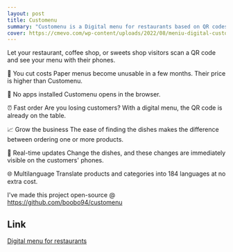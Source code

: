```yaml
---
layout: post
title: Customenu
summary: "Customenu is a Digital menu for restaurants based on QR codes which converts old menus on paper in a digital application"
cover: https://cmevo.com/wp-content/uploads/2022/08/meniu-digital-customenu-thumb.png
---
```


Let your restaurant, coffee shop, or sweets shop visitors scan a QR code and see your menu with their phones.

💸 You cut costs
Paper menus become unusable in a few months. Their price is higher than Customenu.

📵 No apps installed
Customenu opens in the browser.

⏰ Fast order
Are you losing customers? With a digital menu, the QR code is already on the table.

📈 Grow the business
The ease of finding the dishes makes the difference between ordering one or more products.

📲 Real-time updates
Change the dishes, and these changes are immediately visible on the customers' phones.

🌐 Multilanguage
Translate products and categories into 184 languages at no extra cost.

I've made this project open-source @ https://github.com/boobo94/customenu


## Link

<a href="https://cmevo.com/portfolio/digital-menu-for-restaurants-qr-code/" target="_blank">Digital menu for restaurants</a>

